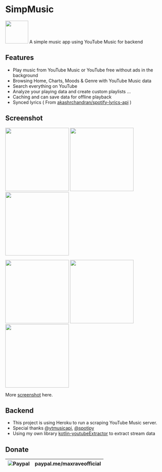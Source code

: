 # SimpMusic

<img src="https://raw.githubusercontent.com/maxrave-dev/SimpMusic/main/app/src/main/res/mipmap-xxxhdpi/ic_launcher_round.webp" height="72">
A simple music app using YouTube Music for backend

## Features
- Play music from YouTube Music or YouTube free without ads in the background
- Browsing Home, Charts, Moods & Genre with YouTube Music data
- Search everything on YouTube
- Analyze your playing data and create custom playlists ...
- Caching and can save data for offline playback
- Synced lyrics ( From [akashrchandran/spotify-lyrics-api](https://github.com/akashrchandran/spotify-lyrics-api) )
## Screenshot
<p float="left">
  <img src="https://github.com/maxrave-dev/SimpMusic/blob/main/asset/screenshot/z4388612780899_b2eed27b24f5a3974421c0770eab2a5f.jpg" width="200" />
  <img src="https://github.com/maxrave-dev/SimpMusic/blob/main/asset/screenshot/z4388612785636_f309089b0f5db60252b25f0b6e89963a.jpg" width="200" />
  <img src="https://github.com/maxrave-dev/SimpMusic/blob/main/asset/screenshot/z4388612800661_926c2f0a8b6f5663bf7c45abe7a68060.jpg" width="200" />
</p>
<p float="left">
  <img src="https://github.com/maxrave-dev/SimpMusic/blob/main/asset/screenshot/z4388612795073_be57c0b10070ded437ddf59f546b9002.jpg" width="200" />
  <img src="https://github.com/maxrave-dev/SimpMusic/blob/main/asset/screenshot/z4388612796301_2d08789c04eb2e7b995474d7d69719e7.jpg" width="200" />
  <img src="https://github.com/maxrave-dev/SimpMusic/blob/main/asset/screenshot/z4388612801883_4cfd6fa5ed680fb8d7cf4004116d51c7.jpg" width="200" />
</p>

More [screenshot](https://photos.app.goo.gl/AbieoXG5ctDrpwzp7) here.
## Backend
- This project is using Heroku to run a scraping YouTube Music server.
- Special thanks [@ytmusicapi](https://github.com/sigma67/ytmusicapi), [@spotipy](https://github.com/spotipy-dev/spotipy)
- Using my own library [kotlin-youtubeExtractor](https://github.com/maxrave-dev/kotlin-youtubeExtractor/) to extract stream data
## Donate
|   ![Paypal](https://upload.wikimedia.org/wikipedia/commons/archive/b/b5/20230314142950%21PayPal.svg)         | paypal.me/maxraveofficial |
|-------|---------|

